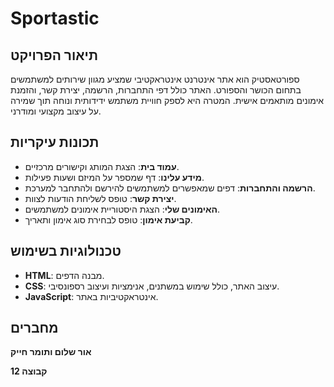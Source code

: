 # Sportastic

## תיאור הפרויקט
ספורטאסטיק הוא אתר אינטרנט אינטראקטיבי שמציע מגוון שירותים למשתמשים בתחום הכושר והספורט.
האתר כולל דפי התחברות, הרשמה, יצירת קשר, והזמנת אימונים מותאמים אישית.
המטרה היא לספק חוויית משתמש ידידותית ונוחה תוך שמירה על עיצוב מקצועי ומודרני.

## תכונות עיקריות
- **עמוד בית**: הצגת המותג וקישורים מרכזיים.
- **מידע עלינו**: דף שמספר על המיזם ושעות פעילות.
- **הרשמה והתחברות**: דפים שמאפשרים למשתמשים להירשם ולהתחבר למערכת.
- **יצירת קשר**: טופס לשליחת הודעות לצוות.
- **האימונים שלי**: הצגת היסטוריית אימונים למשתמשים.
- **קביעת אימון**: טופס לבחירת סוג אימון ותאריך.

## טכנולוגיות בשימוש
- **HTML**: מבנה הדפים.
- **CSS**: עיצוב האתר, כולל שימוש במשתנים, אנימציות ועיצוב רספונסיבי.
- **JavaScript**: אינטראקטיביות באתר.

## מחברים
**אור שלום ותומר חייק**

**קבוצה 12**
